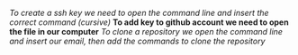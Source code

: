 *To create a ssh key we need to open the command line and insert the correct command (cursive)*
**To add key to github account we need to open the file in our computer**
*To clone a repository we open the command line and insert our email, then add the commands to clone the repository*